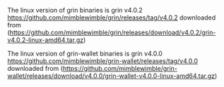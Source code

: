 The linux version of grin binaries is grin v4.0.2 https://github.com/mimblewimble/grin/releases/tag/v4.0.2
downloaded from (https://github.com/mimblewimble/grin/releases/download/v4.0.2/grin-v4.0.2-linux-amd64.tar.gz)

The linux version of grin-wallet binaries is grin v4.0.0 https://github.com/mimblewimble/grin-wallet/releases/tag/v4.0.0
downloaded from (https://github.com/mimblewimble/grin-wallet/releases/download/v4.0.0/grin-wallet-v4.0.0-linux-amd64.tar.gz)
